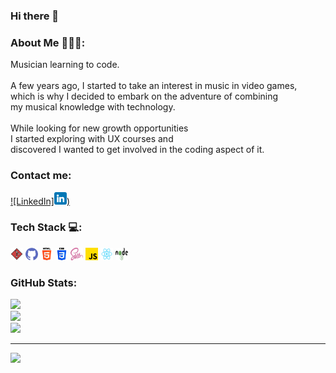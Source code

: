### Hi there 👋

<!--
**iceror/iceror** is a ✨ _special_ ✨ repository because its `README.md` (this file) appears on your GitHub profile.

Here are some ideas to get you started:

- 🔭 I’m currently working on ...
- 🌱 I’m currently learning ...
- 👯 I’m looking to collaborate on ...
- 🤔 I’m looking for help with ...
- 💬 Ask me about ...
- 📫 How to reach me: ...
- 😄 Pronouns: ...
- ⚡ Fun fact: ...
-->

### About Me 👩🏻‍💻:
Musician learning to code. <br><br>A few years ago, I started to take an interest in music in video games, <br>which is why I decided to embark on the adventure of combining <br>my musical knowledge with technology.<br><br>While looking for new growth opportunities <br>I started exploring with UX courses and <br>discovered I wanted to get involved in the coding aspect of it.

### Contact me:
[![LinkedIn]<img src="./img/in.png" alt="LinkedIn" width="20" height="20">)](https://linkedin.com/in/ilsecervantes) 

### Tech Stack 💻:
<img src="./img/git.png" alt="Git" width="20" height="20">
<img src="./img/github%20(1).png" alt="Github" width="20" height="20">
<img src="./img/html-5.png" alt="HTML5" width="20" height="20">
<img src="./img/css-3.png" alt="CSS" width="20" height="20">
<img src="./img/sass.png" alt="SASS" width="20" height="20">
<img src="./img/js.png" alt="JavaScript" width="20" height="20">
<img src="./img/react.png" alt="React" width="20" height="20">
<img src="./img/nodejs.png" alt="NodeJS" width="20" height="20">

### GitHub Stats:
![](https://github-readme-stats.vercel.app/api?username=iceror&theme=material-palenight&hide_border=false&include_all_commits=true&count_private=false)<br/>
![](https://github-readme-streak-stats.herokuapp.com/?user=iceror&theme=material-palenight&hide_border=false)<br/>
![](https://github-readme-stats.vercel.app/api/top-langs/?username=iceror&theme=material-palenight&hide_border=false&include_all_commits=true&count_private=false&layout=compact)

---
[![](https://visitcount.itsvg.in/api?id=iceror&icon=0&color=8)](https://visitcount.itsvg.in)

<!-- Proudly created with GPRM ( https://gprm.itsvg.in ) -->
